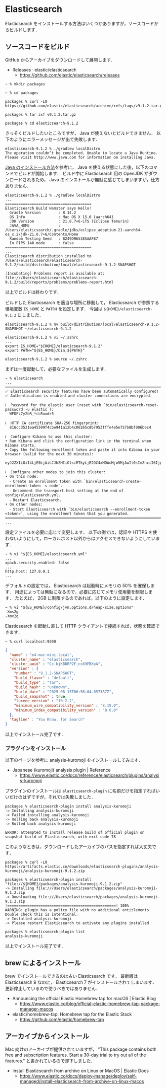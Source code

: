 # Elasticsearch

Elasticsearch をインストールする方法はいくつかありますが，ソースコードからビルドします．

## ソースコードをビルド

GitHub からアーカイブをダウンロードして展開します．

- Releases · elastic/elasticsearch
  - https://github.com/elastic/elasticsearch/releases

```
~ % mkdir packages

~ % cd packages

packages % curl -LO https://github.com/elastic/elasticsearch/archive/refs/tags/v9.1.2.tar.gz

packages % tar zxf v9.1.2.tar.gz

packages % cd elasticsearch-9.1.2
```

さっそくビルドしたいところですが， Java が使えないとビルドできません．
以下のようにエラーメッセージが出て失敗します．

```
elasticsearch-9.1.2 % ./gradlew localDistro
The operation couldn’t be completed. Unable to locate a Java Runtime.
Please visit http://www.java.com for information on installing Java.
```

[Java のインストール方法](../java)を参考に， Java を使える状態にした後，以下のコマンドでビルドが開始します．
ビルド中に Elasticsearch 用の OpenJDK がダウンロードされるため， Java のインストールが無駄に感じてしまいますが，仕方ありません．

```
elasticsearch-9.1.2 % ./gradlew localDistro
...
=======================================
Elasticsearch Build Hamster says Hello!
  Gradle Version        : 8.14.2
  OS Info               : Mac OS X 15.6 (aarch64)
  JDK Version           : 21.0.7+6-LTS (Eclipse Temurin)
  JAVA_HOME             : /Users/elasticsearch/.gradle/jdks/eclipse_adoptium-21-aarch64-os_x.2/jdk-21.0.7+6/Contents/Home
  Random Testing Seed   : 8249D965385AAFB7
  In FIPS 140 mode      : false
=======================================
...
Elasticsearch distribution installed to /Users/elasticsearch/elasticsearch-9.1.2/build/distribution/local/elasticsearch-9.1.2-SNAPSHOT

[Incubating] Problems report is available at: file:///Users/elasticsearch/elasticsearch-9.1.2/build/reports/problems/problems-report.html
```

以上でビルドは終わりです．

ビルドした Elasticsearch を適当な場所に移動して， Elasticsearch が参照する環境変数 `ES_HOME` と `PATRH` を設定します．
今回は `${HOME}/elasticsearch-9.1.2` にしました．

```
elasticsearch-9.1.2 % mv build/distribution/local/elasticsearch-9.1.2-SNAPSHOT ~/elasticsearch-9.1.2

elasticsearch-9.1.2 % vi ~/.zshrc
...
export ES_HOME="${HOME}/elasticsearch-9.1.2"
export PATH="${ES_HOME}/bin:${PATH}"

elasticsearch-9.1.2 % source ~/.zshrc
```

まずは一度起動して，必要なファイルを生成します．

```
~ % elasticsearch
...
━━━━━━━━━━━━━━━━━━━━━━━━━━━━━━━━━━━━━━━━━━━━━━━━━━━━━━━━━━━━━━━━━━━━━━━━━━━━━━━━
✅ Elasticsearch security features have been automatically configured!
✅ Authentication is enabled and cluster connections are encrypted.

ℹ️  Password for the elastic user (reset with `bin/elasticsearch-reset-password -u elastic`):
  WFDFz7y2bR_*cLRuxdr5

ℹ️  HTTP CA certificate SHA-256 fingerprint:
  816cc3531ea45599f4cbe941a12b4c06265c8b7953fffe4e5e757b0bf086bec4

ℹ️  Configure Kibana to use this cluster:
• Run Kibana and click the configuration link in the terminal when Kibana starts.
• Copy the following enrollment token and paste it into Kibana in your browser (valid for the next 30 minutes):
  eyJ2ZXIiOiI4LjE0LjAiLCJhZHIiOlsiMTkyLjE2OC4xMDAuMjo5MjAwIl0sImZnciI6IjgxNmNjMzUzMWVhNDU1OTlmNGNiZTk0MWExMmI0YzA2MjY1YzhiNzk1M2ZmZmU0ZTVlNzU3YjBiZjA4NmJlYzQiLCJrZXkiOiJTWXFackpnQk5zZ3V5TGJtNTB4RjpmWHhHNlNCYnVhczdtbTNlb0FsZEt3In0=

ℹ️  Configure other nodes to join this cluster:
• On this node:
  ⁃ Create an enrollment token with `bin/elasticsearch-create-enrollment-token -s node`.
  ⁃ Uncomment the transport.host setting at the end of config/elasticsearch.yml.
  ⁃ Restart Elasticsearch.
• On other nodes:
  ⁃ Start Elasticsearch with `bin/elasticsearch --enrollment-token <token>`, using the enrollment token that you generated.
━━━━━━━━━━━━━━━━━━━━━━━━━━━━━━━━━━━━━━━━━━━━━━━━━━━━━━━━━━━━━━━━━━━━━━━━━━━━━━━━
...
```

設定ファイルを必要に応じて変更します．
以下の例では，認証や HTTPS を使わないようにして，ローカルホスト以外からはアクセスできないようにしています．

```
~ % vi "${ES_HOME}/elasticsearch.yml"
...
xpack.security.enabled: false
...
http.host: 127.0.0.1
...
```

デフォルトの設定では， Elasticsearch は起動時にメモリの 50% を確保します．
用途によっては無駄になるので，必要に応じてメモリ使用量を制限します．
たとえば， 2GB に制限するのであれば，以下のように設定します．

```
~ % vi "${ES_HOME}/config/jvm.options.d/heap-size.options"
-Xms2g
-Xmx2g
```

Elasticsearch を起動し直して HTTP クライアントで接続すれば，状態を確認できます．

```
~ % curl localhost:9200
```

```json
{
  "name" : "m4-mac-mini.local",
  "cluster_name" : "elasticsearch",
  "cluster_uuid" : "Cc-bjKBDRP2F_ns69FBXpA",
  "version" : {
    "number" : "9.1.2-SNAPSHOT",
    "build_flavor" : "default",
    "build_type" : "tar",
    "build_hash" : "unknown",
    "build_date" : "2025-08-15T06:56:04.057387Z",
    "build_snapshot" : true,
    "lucene_version" : "10.2.2",
    "minimum_wire_compatibility_version" : "8.19.0",
    "minimum_index_compatibility_version" : "8.0.0"
  },
  "tagline" : "You Know, for Search"
}
```

以上でインストール完了です．

### プラグインをインストール

以下のページを参考に analysis-kuromoji をインストールしてみます．

- Japanese (kuromoji) analysis plugin | Reference
  - https://www.elastic.co/docs/reference/elasticsearch/plugins/analysis-kuromoji

プラグインのインストールは `elasticsearch-plugin` に名前だけを指定すればいいだけのはずですが，それでは失敗しました．

```
packages % elasticsearch-plugin install analysis-kuromoji
-> Installing analysis-kuromoji
-> Failed installing analysis-kuromoji
-> Rolling back analysis-kuromoji
-> Rolled back analysis-kuromoji

ERROR: attempted to install release build of official plugin on snapshot build of Elasticsearch, with exit code 78
```

このようなときは，ダウンロードしたアーカイブのパスを指定すれば大丈夫です．

```
packages % curl -LO https://artifacts.elastic.co/downloads/elasticsearch-plugins/analysis-kuromoji/analysis-kuromoji-9.1.2.zip

packages % elasticsearch-plugin install "file://${HOME}/packages/analysis-kuromoji-9.1.2.zip"
-> Installing file:///Users/elasticsearch/packages/analysis-kuromoji-9.1.2.zip
-> Downloading file:///Users/elasticsearch/packages/analysis-kuromoji-9.1.2.zip
[=================================================] 100%   
WARNING: plugin has a policy file with no additional entitlements. Double check this is intentional.
-> Installed analysis-kuromoji
-> Please restart Elasticsearch to activate any plugins installed

packages % elasticsearch-plugin list
analysis-kuromoji
```

以上でインストール完了です．

## brew によるインストール

brew でインストールできるのは古い Elasticsearch です．
最新版は Elasticsearch 9 なのに， Elasticsearch 7 がインストールされてしまいます．
更新停止しているので使うべきではありません．

- Announcing the official Elastic Homebrew tap for macOS | Elastic Blog
  - https://www.elastic.co/blog/official-elastic-homebrew-tap-package-manager-macos
- elastic/homebrew-tap: Homebrew tap for the Elastic Stack
  - https://github.com/elastic/homebrew-tap

## アーカイブからインストール

Mac 向けのアーカイブが提供されていますが， "This package contains both free and subscription features. Start a 30-day trial to try out all of the features." と書かれているので却下しました．

- Install Elasticsearch from archive on Linux or MacOS | Elastic Docs
  - https://www.elastic.co/docs/deploy-manage/deploy/self-managed/install-elasticsearch-from-archive-on-linux-macos
